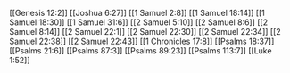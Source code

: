 [[Genesis 12:2]]
[[Joshua 6:27]]
[[1 Samuel 2:8]]
[[1 Samuel 18:14]]
[[1 Samuel 18:30]]
[[1 Samuel 31:6]]
[[2 Samuel 5:10]]
[[2 Samuel 8:6]]
[[2 Samuel 8:14]]
[[2 Samuel 22:1]]
[[2 Samuel 22:30]]
[[2 Samuel 22:34]]
[[2 Samuel 22:38]]
[[2 Samuel 22:43]]
[[1 Chronicles 17:8]]
[[Psalms 18:37]]
[[Psalms 21:6]]
[[Psalms 87:3]]
[[Psalms 89:23]]
[[Psalms 113:7]]
[[Luke 1:52]]
